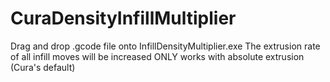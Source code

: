 # CuraDensityInfillMultiplier
Drag and drop .gcode file onto InfillDensityMultiplier.exe
The extrusion rate of all infill moves will be increased
ONLY works with absolute extrusion (Cura's default)
